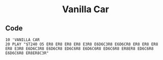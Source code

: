 <h1 align="center">Vanilla Car</h1>

## Code

```
10 'VANILLA CAR
20 PLAY "$T240 O5 ER8 ER8 ER8 ER8 E3R8 E6D6C3R8 E6D6CR8 ER8 ER8 ER8 ER8 E3R8 E6D6C3R8 E6D6CR8 ED6C6R8 E6D6C6R8 ED6C6R8 ER8ER8 ED6C6R8 E6D6C6R8 ER8ER8C3R"
```
